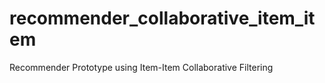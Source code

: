 recommender_collaborative_item_item
===================================

Recommender Prototype using Item-Item Collaborative Filtering
